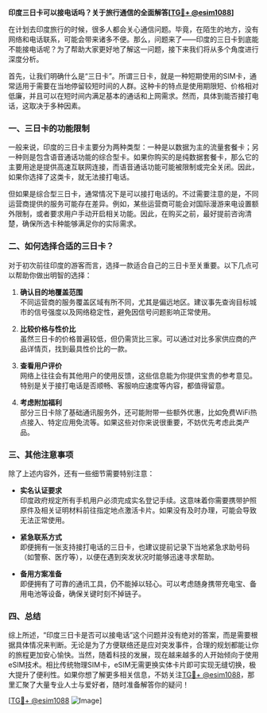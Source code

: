 **印度三日卡可以接电话吗？关于旅行通信的全面解答[[TG💪+ @esim1088](https://t.me/s/esim1088)]**

在计划去印度旅行的时候，很多人都会关心通信问题。毕竟，在陌生的地方，没有网络和电话联系，可能会带来诸多不便。那么，问题来了——印度的三日卡到底能不能接电话呢？为了帮助大家更好地了解这一问题，接下来我们将从多个角度进行深度分析。

首先，让我们明确什么是“三日卡”。所谓三日卡，就是一种短期使用的SIM卡，通常适用于需要在当地停留较短时间的人群。这种卡的特点是使用期限短、价格相对低廉，并且可以在短时间内满足基本的通话和上网需求。然而，具体到能否接打电话，这取决于多种因素。

### 一、三日卡的功能限制

一般来说，印度的三日卡主要分为两种类型：一种是以数据为主的流量套餐卡；另一种则是包含语音通话功能的综合型卡。如果你购买的是纯数据套餐卡，那么它的主要用途是提供高速互联网连接，而语音通话功能可能被限制或完全关闭。因此，如果你选择了这类卡，就无法接打电话。

但如果是综合型三日卡，通常情况下是可以接打电话的。不过需要注意的是，不同运营商提供的服务可能存在差异。例如，某些运营商可能会对国际漫游来电设置额外限制，或者要求用户手动开启相关功能。因此，在购买之前，最好提前咨询清楚，确保所选卡种能够满足你的实际需求。

### 二、如何选择合适的三日卡？

对于初次前往印度的游客而言，选择一款适合自己的三日卡至关重要。以下几点可以帮助你做出明智的选择：

1. **确认目的地覆盖范围**  
   不同运营商的服务覆盖区域有所不同，尤其是偏远地区。建议事先查询目标城市的信号强度以及网络稳定性，避免因信号问题影响正常使用。

2. **比较价格与性价比**  
   虽然三日卡的价格普遍较低，但仍需货比三家。可以通过对比多家供应商的产品详情页，找到最具性价比的一款。

3. **查看用户评价**  
   网络上往往会有其他用户的使用反馈，这些信息能为你提供宝贵的参考意见。特别是关于接打电话是否顺畅、客服响应速度等内容，都值得留意。

4. **考虑附加福利**  
   部分三日卡除了基础通讯服务外，还可能附带一些额外优惠，比如免费WiFi热点接入、特定应用免流等。如果这些对你来说很重要，不妨优先考虑此类产品。

### 三、其他注意事项

除了上述内容外，还有一些细节需要特别注意：

- **实名认证要求**  
  印度政府规定所有手机用户必须完成实名登记手续。这意味着你需要携带护照原件及相关证明材料前往指定地点激活卡片。如果没有及时办理，可能会导致无法正常使用。

- **紧急联系方式**  
  即便拥有一张支持接打电话的三日卡，也建议提前记录下当地紧急求助号码（如警察、医疗等），以便在遇到突发状况时能够迅速寻求帮助。

- **备用方案准备**  
  即便拥有了可靠的通讯工具，仍不能掉以轻心。可以考虑随身携带充电宝、备用电池等设备，确保关键时刻不掉链子。

### 四、总结

综上所述，“印度三日卡是否可以接电话”这个问题并没有绝对的答案，而是需要根据具体情况来判断。无论是为了方便联络还是应对突发事件，合理的规划都能让你的旅程更加安心愉快。当然，随着科技的发展，现在越来越多的人开始倾向于使用eSIM技术。相比传统物理SIM卡，eSIM无需更换实体卡片即可实现无缝切换，极大提升了便利性。如果你想了解更多相关信息，不妨关注[TG💪+ @esim1088](https://t.me/s/esim1088)，那里汇聚了大量专业人士与爱好者，随时准备解答你的疑问！

[[TG💪+ @esim1088](https://t.me/s/esim1088) ![Image](https://i.postimg.cc/4NQfJmqS/Snipaste-2025-05-13-00-14-12.png)]